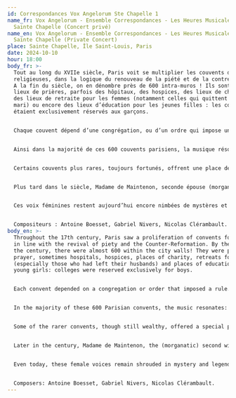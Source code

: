 ```yaml
---
id: Correspondances Vox Angelorum Ste Chapelle 1
name_fr: Vox Angelorum - Ensemble Correspondances - Les Heures Musicales de la
  Sainte Chapelle (Concert privé)
name_en: Vox Angelorum - Ensemble Correspondances - Les Heures Musicales de la
  Sainte Chapelle (Private Concert)
place: Sainte Chapelle, Île Saint-Louis, Paris
date: 2024-10-10
hour: 18:00
body_fr: >-
  Tout au long du XVIIe siècle, Paris voit se multiplier les couvents de
  religieuses, dans la logique du renouveau de la piété et de la contre-réforme.
  A la fin du siècle, on en dénombre près de 600 intra-muros ! Ils sont des
  lieux de prières, parfois des hôpitaux, des hospices, des lieux de charité,
  des lieux de retraite pour les femmes (notamment celles qui quittent leur
  mari) ou encore des lieux d’éducation pour les jeunes filles : les collèges
  étaient exclusivement réservés aux garçons. 


  Chaque couvent dépend d’une congrégation, ou d’un ordre qui impose une règle. Celle-ci régit le temps et l’espace dans le quotidien des religieuses et de tous ceux qui vivent ou travaillent entre les murs du couvent. La règle définit notamment la place que doit y occuper la musique : elle diffère donc d’un lieu à un autre. Deux autres paramètres peuvent changer la place de la musique dans une maison religieuse : les moyens dont elle dispose (la musique coûte cher déjà à cette époque !) et le goût de la mère supérieure. Plusieurs exemples montrent que la mère abbesse donne sa propre interprétation de la règle pour faire place à la musique qui la passionne…  


  Ainsi dans la majorité de ces 600 couvents parisiens, la musique résonne : d’abord (et souvent exclusivement) avec le plain-chant, qui est la racine du chant sacré de la chrétienté. Le répertoire ne remonte pas toujours, comme on pourrait le croire, à la nuit des temps : il est parfois composé ou arrangé spécifiquement pour un lieu, dont il devient l’une des signatures du cérémonial spécifique. Comme à la cour de Louis XIV, mais d’une tout autre manière, la musique marque ainsi la puissance et l’indépendance. 


  Certains couvents plus rares, toujours fortunés, offrent une place de choix à la musique. On y voit les religieuses et les demoiselles s’adonner à la pratique du chant figuré (des motets, et non plus seulement du plain chant) et des instruments. C’est le cas par exemple de l’abbaye royale de Montmartre au milieu du XVIIe siècle où l’on rapporte que les religieuses chantaient et jouaient des instruments (orgue, viole, luth) pour s’accompagner. Antoine Boësset en était l’organiste et le maître de musique (adoré des religieuses dit-on). Ce compositeur majeur du temps de Louis XIII, connu pour ses airs de cour et ses ballets, dont les timbres courent sur toutes les lèvres depuis les salons jusqu’à la rue, compose donc pour ces dames de Montmartre un répertoire totalement original, en polyphonies à voix égales. Ce répertoire révèle aussi à quel point Boësset manie le contrepoint et les harmonies pour produire une sublime musique, très éloignée de ses airs célèbres. 


  Plus tard dans le siècle, Madame de Maintenon, seconde épouse (morganatique) de Louis XIV, fonde une institution religieuse destinée aux jeunes filles pauvres de la noblesse. La musique y trouve une place quasi centrale et les plus grands compositeurs de musique sacrée d’alors s’y trouvent impliqués : Gabriel Nivers ou Nicolas Clérambault. Ils composent pour ce couvent une musique d’une immense profondeur, mais allant parfois chercher l’individualité des chanteuses au-delà d’une réserve naturelle qu’attend la protectrice du couvent. Devant tant de débordements de sensualité, la musique finit par disparaitre simplement : elle est considérée comme trop subversive ! 


  Ces voix féminines restent aujourd’hui encore nimbées de mystères et de légendes. Les couvents de femmes tels qu’ils sont décrit par les rares privilégiés qui peuvent y laisser une oreille, mêlent l’excellence à la rareté : l’accès au chœur étant strictement interdit, l’impossibilité de voir qui produisaient ces sons ont souvent donné aux rares visiteurs l’impression d’être au paradis, entourés des anges musiciens. Le chant de ces femmes, déjà à l’époque, élève les sens de ceux qui les entendent, à leur ravir l’âme… 


  Compositeurs : Antoine Boesset, Gabriel Nivers, Nicolas Clérambault.
body_en: >-
  Throughout the 17th century, Paris saw a proliferation of convents for nuns,
  in line with the revival of piety and the Counter-Reformation. By the end of
  the century, there were almost 600 within the city walls! They were places of
  prayer, sometimes hospitals, hospices, places of charity, retreats for women
  (especially those who had left their husbands) and places of education for
  young girls: colleges were reserved exclusively for boys. 


  Each convent depended on a congregation or order that imposed a rule. These rules govern the time and space in the daily lives of the nuns and all those who live or work within the walls of the convent. Among other things, the rule defines the place that music must occupy within the convent: it therefore differs from one place to another. Two other factors could change the place of music in a religious house: the resources available (music was already expensive in those days!) and the taste of the mother superior. Several examples show that the mother abbess gave her own interpretation of the rule to make room for the music she loved...  


  In the majority of these 600 Parisian convents, the music resonates: first and foremost (and often exclusively) with the plainchant, which is the root of sacred chant in Christianity. The repertoire does not always go back to the dawn of time, as one might think: it is sometimes composed or arranged specifically for a place, becoming one of the signatures of its specific ceremonial. As at the court of Louis XIV, but in a completely different way, music was a mark of power and independence. 


  Some of the rarer convents, though still wealthy, offered a special place to music. Here, nuns and young ladies practised figurative singing (motets, not just plain chant) and played instruments. This was the case, for example, at the Royal Abbey of Montmartre in the mid-seventeenth century, where it is reported that the nuns sang and played instruments (organ, viol, lute) to accompany themselves. Antoine Boësset was the organist and music master (adored by the nuns, it is said). This major composer of the time of Louis XIII, known for his court airs and ballets, whose timbres were heard everywhere from the salons to the streets, composed a totally original repertoire for the ladies of Montmartre, in polyphony for equal voices. This repertoire also reveals Boësset's mastery of counterpoint and harmonies, producing sublime music far removed from his famous arias. 


  Later in the century, Madame de Maintenon, the (morganatic) second wife of Louis XIV, founded a religious institution for poor young noblewomen. Music played an almost central role, and some of the greatest sacred music composers of the day were involved, including Gabriel Nivers and Nicolas Clérambault. They composed music of immense depth for the convent, but sometimes sought out the individuality of the singers beyond the natural reserve expected by the convent's protector. In the face of so much sensual overflow, the music simply disappeared: it was considered too subversive! 


  Even today, these female voices remain shrouded in mystery and legend. Women's convents, as described by the privileged few who were able to leave an ear there, combined excellence with rarity: access to the choir was strictly forbidden, and the impossibility of seeing who was producing these sounds often gave the rare visitors the impression of being in heaven, surrounded by angel musicians. Even in those days, the singing of these women uplifted the senses of those who heard them, to the point of ravishing their souls... 


  Composers: Antoine Boesset, Gabriel Nivers, Nicolas Clérambault.
---
```

